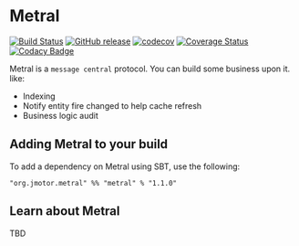 # Metral

[![Build Status](https://travis-ci.org/aiyanbo/metral.svg?branch=master)](https://travis-ci.org/aiyanbo/metral)
[![GitHub release](https://img.shields.io/github/release/aiyanbo/metral.svg)](https://github.com/aiyanbo/metral/releases/latest)
[![codecov](https://codecov.io/gh/aiyanbo/metral/branch/master/graph/badge.svg)](https://codecov.io/gh/aiyanbo/metral)
[![Coverage Status](https://coveralls.io/repos/github/aiyanbo/metral/badge.svg?branch=master)](https://coveralls.io/github/aiyanbo/metral?branch=master)
[![Codacy Badge](https://api.codacy.com/project/badge/Grade/f207bc4db9b14a0190651887c8f11abd)](https://www.codacy.com/app/aiyanbo/metral?utm_source=github.com&amp;utm_medium=referral&amp;utm_content=aiyanbo/metral&amp;utm_campaign=Badge_Grade)

Metral is a `message central` protocol. You can build some business upon it. like:

- Indexing
- Notify entity fire changed to help cache refresh
- Business logic audit 

## Adding Metral to your build

To add a dependency on Metral using SBT, use the following:

```sbtshell
"org.jmotor.metral" %% "metral" % "1.1.0"
```

## Learn about Metral

TBD
